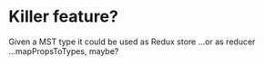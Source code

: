 # Killer feature?

Given a MST type it could be used as Redux store
...or as reducer
...mapPropsToTypes, maybe?
